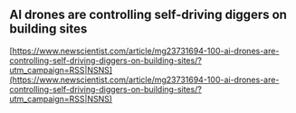 ## AI drones are controlling self-driving diggers on building sites
  
  [https://www.newscientist.com/article/mg23731694-100-ai-drones-are-controlling-self-driving-diggers-on-building-sites/?utm_campaign=RSS|NSNS](https://www.newscientist.com/article/mg23731694-100-ai-drones-are-controlling-self-driving-diggers-on-building-sites/?utm_campaign=RSS|NSNS)